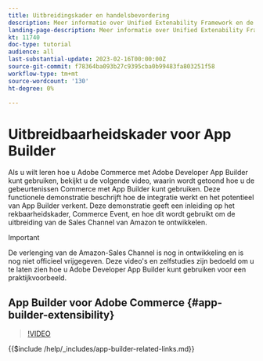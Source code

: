 ```yaml
---
title: Uitbreidingskader en handelsbevordering
description: Meer informatie over Unified Extenability Framework en de handelavond
landing-page-description: Meer informatie over Unified Extenability Framework en de handelavond
kt: 11740
doc-type: tutorial
audience: all
last-substantial-update: 2023-02-16T00:00:00Z
source-git-commit: f78364ba093b27c9395cba0b99483fa803251f58
workflow-type: tm+mt
source-wordcount: '130'
ht-degree: 0%

---
```



# Uitbreidbaarheidskader voor App Builder

Als u wilt leren hoe u Adobe Commerce met Adobe Developer App Builder kunt gebruiken, bekijkt u de volgende video, waarin wordt getoond hoe u de gebeurtenissen Commerce met App Builder kunt gebruiken. Deze functionele demonstratie beschrijft hoe de integratie werkt en het potentieel van App Builder verkent. Deze demonstratie geeft een inleiding op het rekbaarheidskader, Commerce Event, en hoe dit wordt gebruikt om de uitbreiding van de Sales Channel van Amazon te ontwikkelen.

>[!IMPORTANT]
>
>De verlenging van de Amazon-Sales Channel is nog in ontwikkeling en is nog niet officieel vrijgegeven.  Deze video&#39;s en zelfstudies zijn bedoeld om u te laten zien hoe u Adobe Developer App Builder kunt gebruiken voor een praktijkvoorbeeld.

## App Builder voor Adobe Commerce {#app-builder-extensibility}

>[!VIDEO](https://video.tv.adobe.com/v/3413328)

{{$include /help/_includes/app-builder-related-links.md}}
